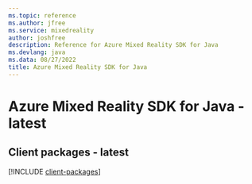 ```yaml
---
ms.topic: reference
ms.author: jfree
ms.service: mixedreality
author: joshfree
description: Reference for Azure Mixed Reality SDK for Java
ms.devlang: java
ms.data: 08/27/2022
title: Azure Mixed Reality SDK for Java
---
```

# Azure Mixed Reality SDK for Java - latest

## Client packages - latest
[!INCLUDE [client-packages](mixed-reality-client-index.md)]